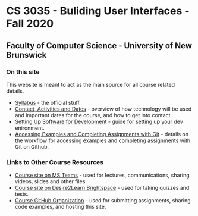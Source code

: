 # CS 3035 - Buliding User Interfaces - Fall 2020

## Faculty of Computer Science - University of New Brunswick

### On this site

This website is meant to act as the main source for all course related details.

- [Syllabus](pages/CS3035-fall-2020-syllabus.md) - the official stuff.
- [Contact, Activities and Dates](pages/CS3035-fall-2020-activities-and-dates.md) - overview of how technology will be used and important dates for the course, and how to get into contact.
- [Setting Up Software for Development](pages/CS3035-software-setup.md) - guide for setting up your dev enironment.
- [Accessing Examples and Completing Assignments with Git](pages/CS3035-assignments-with-git.md) - details on the workflow for accessing examples and completing assignments with Git on Github.

### Links to Other Course Resources

- [Course site on MS Teams](https://teams.microsoft.com/l/team/19%3a79bf8ef99c28407189ff0772dc51fbff%40thread.tacv2/conversations?groupId=eb132915-269f-4304-ad54-5938ab0608a5&tenantId=244e6ed2-339a-47f3-b95c-e45351c198b7) - used for lectures, communications, sharing videos, slides and other files.
- [Course site on Desire2Learn Brightspace](https://lms.unb.ca/d2l/home/175291) - used for taking quizzes and tests.
- [Course GitHub Organization](https://github.com/CS-3035-Fall-2020) - used for submitting assignments, sharing code examples, and hosting this site.
